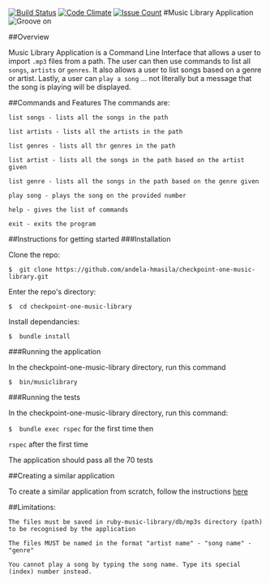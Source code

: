 [![Build Status](https://travis-ci.org/andela-hmasila/checkpoint-one-music-library.svg?branch=develop)](https://travis-ci.org/andela-hmasila/checkpoint-one-music-library)
[![Code Climate](https://codeclimate.com/github/andela-hmasila/checkpoint-one-music-library/badges/gpa.svg)](https://codeclimate.com/github/andela-hmasila/checkpoint-one-music-library)
[![Issue Count](https://codeclimate.com/github/andela-hmasila/checkpoint-one-music-library/badges/issue_count.svg)](https://codeclimate.com/github/andela-hmasila/checkpoint-one-music-library)
#Music Library Application
![Groove on](http://classroom.tis.edu.mo/grade1/wp-content/uploads/sites/4/2016/06/music.jpg)

##Overview

Music Library Application is a Command Line Interface that allows a user to import `.mp3` files from a path. 
The user can then use commands to list all `songs`, `artists` or `genres`. It also allows a user to list songs based on a genre or artist. Lastly, a user can `play a song` ... not literally but a message that the song is playing will be displayed.

##Commands and Features
The commands are:
    
    list songs - lists all the songs in the path
    
    list artists - lists all the artists in the path
    
    list genres - lists all thr genres in the path
    
    list artist - lists all the songs in the path based on the artist given
    
    list genre - lists all the songs in the path based on the genre given
    
    play song - plays the song on the provided number
    
    help - gives the list of commands
    
    exit - exits the program
    
##Instructions for getting started
###Installation

Clone the repo: 
    
    $  git clone https://github.com/andela-hmasila/checkpoint-one-music-library.git

Enter the repo's directory: 
    
    $  cd checkpoint-one-music-library

Install dependancies:
    
    $  bundle install

###Running the application

In the checkpoint-one-music-library directory, run this command
    
    $  bin/musiclibrary
    
###Running the tests

In the checkpoint-one-music-library directory, run this command:
   
`$  bundle exec rspec` for the first time then 

`rspec` after the first time

The application should pass all the 70 tests    

##Creating a similar application

To create a similar application from scratch, follow the instructions [here](https://github.com/andela-hmasila/checkpoint-one-music-library/wiki/Instructions-of-creating-the-music-library-application)

##Limitations:
    
    The files must be saved in ruby-music-library/db/mp3s directory (path) to be recognised by the application
    
    The files MUST be named in the format "artist name" - "song name" - "genre"
    
    You cannot play a song by typing the song name. Type its special (index) number instead.
